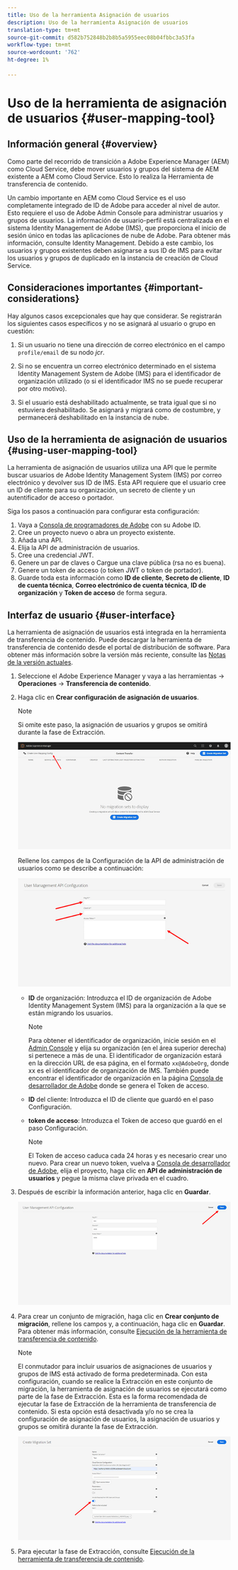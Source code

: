 ```yaml
---
title: Uso de la herramienta Asignación de usuarios
description: Uso de la herramienta Asignación de usuarios
translation-type: tm+mt
source-git-commit: d582b752848b2b8b5a5955eec08b04fbbc3a53fa
workflow-type: tm+mt
source-wordcount: '762'
ht-degree: 1%

---
```



# Uso de la herramienta de asignación de usuarios {#user-mapping-tool}

## Información general {#overview}

Como parte del recorrido de transición a Adobe Experience Manager (AEM) como Cloud Service, debe mover usuarios y grupos del sistema de AEM existente a AEM como Cloud Service. Esto lo realiza la Herramienta de transferencia de contenido.

Un cambio importante en AEM como Cloud Service es el uso completamente integrado de ID de Adobe para acceder al nivel de autor.  Esto requiere el uso de Adobe Admin Console para administrar usuarios y grupos de usuarios. La información de usuario-perfil está centralizada en el sistema Identity Management de Adobe (IMS), que proporciona el inicio de sesión único en todas las aplicaciones de nube de Adobe. Para obtener más información, consulte Identity Management. Debido a este cambio, los usuarios y grupos existentes deben asignarse a sus ID de IMS para evitar los usuarios y grupos de duplicado en la instancia de creación de Cloud Service.

## Consideraciones importantes {#important-considerations}

Hay algunos casos excepcionales que hay que considerar. Se registrarán los siguientes casos específicos y no se asignará al usuario o grupo en cuestión:

1. Si un usuario no tiene una dirección de correo electrónico en el campo `profile/email` de su nodo *jcr*.

1. Si no se encuentra un correo electrónico determinado en el sistema Identity Management System de Adobe (IMS) para el identificador de organización utilizado (o si el identificador IMS no se puede recuperar por otro motivo).

1. Si el usuario está deshabilitado actualmente, se trata igual que si no estuviera deshabilitado. Se asignará y migrará como de costumbre, y permanecerá deshabilitado en la instancia de nube.

## Uso de la herramienta de asignación de usuarios {#using-user-mapping-tool}

La herramienta de asignación de usuarios utiliza una API que le permite buscar usuarios de Adobe Identity Management System (IMS) por correo electrónico y devolver sus ID de IMS. Esta API requiere que el usuario cree un ID de cliente para su organización, un secreto de cliente y un autentificador de acceso o portador.

Siga los pasos a continuación para configurar esta configuración:

1. Vaya a [Consola de programadores de Adobe](https://console.adobe.io) con su Adobe ID.
1. Cree un proyecto nuevo o abra un proyecto existente.
1. Añada una API.
1. Elija la API de administración de usuarios.
1. Cree una credencial JWT.
1. Genere un par de claves o Cargue una clave pública (rsa no es buena).
1. Genere un token de acceso (o token JWT o token de portador).
1. Guarde toda esta información como **ID de cliente**, **Secreto de cliente**, **ID de cuenta técnica**, **Correo electrónico de cuenta técnica**, **ID de organización** y **Token de acceso** de forma segura.

## Interfaz de usuario {#user-interface}

La herramienta de asignación de usuarios está integrada en la herramienta de transferencia de contenido. Puede descargar la herramienta de transferencia de contenido desde el portal de distribución de software. Para obtener más información sobre la versión más reciente, consulte las [Notas de la versión actuales](/help/release-notes/release-notes-cloud/release-notes-current.md).

1. Seleccione el Adobe Experience Manager y vaya a las herramientas -> **Operaciones** -> **Transferencia de contenido**.
1. Haga clic en **Crear configuración de asignación de usuarios**.

   >[!NOTE]
   >Si omite este paso, la asignación de usuarios y grupos se omitirá durante la fase de Extracción.

   ![image](/help/move-to-cloud-service/content-transfer-tool/assets-user-mapping/user-mapping-1.png)

   Rellene los campos de la Configuración de la API de administración de usuarios como se describe a continuación:

   ![image](/help/move-to-cloud-service/content-transfer-tool/assets-user-mapping/user-mapping-2.png)

   * **ID** de organización: Introduzca el ID de organización de Adobe Identity Management System (IMS) para la organización a la que se están migrando los usuarios.

      >[!NOTE]
      >Para obtener el identificador de organización, inicie sesión en el [Admin Console](https://adminconsole.adobe.com/) y elija su organización (en el área superior derecha) si pertenece a más de una. El identificador de organización estará en la dirección URL de esa página, en el formato `xx@AdobeOrg`, donde xx es el identificador de organización de IMS.  También puede encontrar el identificador de organización en la página [Consola de desarrollador de Adobe](https://console.adobe.io) donde se genera el Token de acceso.

   * **ID** del cliente: Introduzca el ID de cliente que guardó en el paso Configuración.

   * **token de acceso**: Introduzca el Token de acceso que guardó en el paso Configuración.

      >[!NOTE]
      >El Token de acceso caduca cada 24 horas y es necesario crear uno nuevo. Para crear un nuevo token, vuelva a [Consola de desarrollador de Adobe](https://console.adobe.io), elija el proyecto, haga clic en **API de administración de usuarios** y pegue la misma clave privada en el cuadro.

1. Después de escribir la información anterior, haga clic en **Guardar**.

   ![image](/help/move-to-cloud-service/content-transfer-tool/assets-user-mapping/user-mapping-3.png)


1. Para crear un conjunto de migración, haga clic en **Crear conjunto de migración**, rellene los campos y, a continuación, haga clic en **Guardar**. Para obtener más información, consulte [Ejecución de la herramienta de transferencia de contenido](/help/move-to-cloud-service/content-transfer-tool/using-content-transfer-tool.md#running-tool).

   >[!NOTE]
   >El conmutador para incluir usuarios de asignaciones de usuarios y grupos de IMS está activado de forma predeterminada. Con esta configuración, cuando se realice la Extracción en este conjunto de migración, la herramienta de asignación de usuarios se ejecutará como parte de la fase de Extracción. Esta es la forma recomendada de ejecutar la fase de Extracción de la herramienta de transferencia de contenido. Si esta opción está desactivada y/o no se crea la configuración de asignación de usuarios, la asignación de usuarios y grupos se omitirá durante la fase de Extracción.

   ![image](/help/move-to-cloud-service/content-transfer-tool/assets-user-mapping/user-mapping-4.png)

1. Para ejecutar la fase de Extracción, consulte [Ejecución de la herramienta de transferencia de contenido](/help/move-to-cloud-service/content-transfer-tool/using-content-transfer-tool.md#running-tool).




